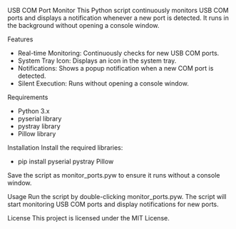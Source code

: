 USB COM Port Monitor
This Python script continuously monitors USB COM ports and displays a notification whenever a new port is detected. It runs in the background without opening a console window.

Features
- Real-time Monitoring: Continuously checks for new USB COM ports.
- System Tray Icon: Displays an icon in the system tray.
- Notifications: Shows a popup notification when a new COM port is detected.
- Silent Execution: Runs without opening a console window.

Requirements
- Python 3.x
- pyserial library
- pystray library
- Pillow library

Installation
Install the required libraries:
- pip install pyserial pystray Pillow

Save the script as monitor_ports.pyw to ensure it runs without a console window.

Usage
Run the script by double-clicking monitor_ports.pyw.
The script will start monitoring USB COM ports and display notifications for new ports.

License
This project is licensed under the MIT License.

